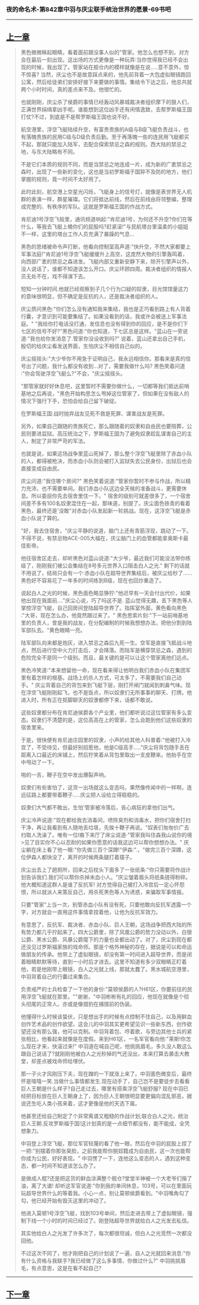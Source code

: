 ### 夜的命名术-第842章中羽与庆尘联手统治世界的愿景-69书吧

--------
[上一章](./d4166bb105e1e56115c66a9a5f910a26.md)
--------


>
>
>
>黑色微微眯起眼睛，看着面前跟没事人似的"管家。他怎么也想不到，对方会在最后一刻出现。这出场的方式更像是一种玩弄∶当你觉得我已经不会出现的时候，我出现了。管家站在舰仓内的模样就像是在说…..意不意外，惊不惊喜?
>当然，庆尘也不是故意踩点来的，他先前背着一大包虚拟眼镜跑回公寓，然后给徒弟们安排好接下来要做的事情。集结令下达之后，他总共就两个小时时间，真的差点来不及。他很忙的。
>
>也就刚刚，庆尘杀了侯爵的事情已经轰动风暴城裁决者组织摩下的狠人们，正满世界绢缉拿凶手呢。谁能想到这位凶手还有闲情逸致，去帮罗斯福王国打仗?不过，到底是不是帮罗斯福王国也说不好。
>
>航空港里，浮空飞艇陆续升空，有富贵贵族的A级与B级飞艇负责战斗，也有落魄贵族的民用C级与D级负责后勤。至于再落魄一些的连民用飞艇都买不起，那就只能加入陆军，去配合探索禁忌之森的规则。西大陆的禁忌之地，与东大陆略有不同。
>
>不是它们本质的规则不同，而是当禁忌之地连成一片，成为新的广袤禁忌之森时，出现了一些新的变化，这也是当初罗斯福于国猝不及防的地方，他们掌握的规则，竟一时间不太好用了。
>
>此时此刻，航空港上空星光闪烁，飞艇身上的信号灯，就像是表世界无人机群的表演一样，群星璀璨。它们将抵达前线，然后在前线由将领整编，整理成完整的、有秩序的军队。这就是罗斯福王国的作战方式。
>
>肯尼迪1号浮空飞般里，通讯频道响起∶"肯尼迪1号，为何还不升空?你们在等什么，等我去飞艇上桶你们的屁股吗?赶紧滚!"与民航塔台里温柔的小姐姐不一样，这里的塔台工作人员充满了暴躁的气息…
>
>黑色的思绪被命令声打断，他看向控制室高声道∶"快升空，不然大家都要上军事法庭!"肯尼迪1号浮空飞艇缓缓升上高空，这庞然大物的引擎轰鸣着，向西部广袤的禁忌之森进发。飞艇内部又重新安静下来，除开引擎声以外，没人说话了，谁都不知道该怎么开口。庆尘环顾四周。裁决者组织的情报人员无处不在，戏不得演下去。
>
>短知一分钟时间.他就已经观察到子几个行为口疑的奴隶，目光馆馆量这力的意味很明显，但不确定是反抗的人，还是裁决者组织的人。
>
>庆尘质问黑色∶"你们怎么没有通知我来集结，我也是正巧看到路上有人背着行囊，才意识到可能要集结了。如果没看到的话，我或许会被送上军事法庭。"
>"我给你打电话没打通，发信息也没有得到你的回应，是不是你们下七区的信号不好?"黑色问道∶"你也知道，下七区总是这样。"蓝山在一旁说道∶"我也给你发消息了.管家你没设收到吗?"
>说着，蓝山还拿出自己手机，殷切的给庆尘看发送界面，生怕庆尘不相信自己似的。
>
>庆尘摇摇头∶"大少爷你不用急于证明自己，我永远相信你。那看来是真的信号出了问题，我什么都没有收到…对了，需要我做什么吗?
>黑色笑着问道∶"你会驾驶浮空飞艇么?"不会，"庆尘摇摇头。
>
>"那管家就好好休息吧，这里暂时不需要你做什么，一切都等我们抵达前哨基地之后再说，"黑色开始构思怎么甩掉这位管家了，但如果在没有敌人的情况下强行下手，恐怕会给自己留下破绽。
>
>在罗斯福王国∶战时抛弃战友见死不救是死罪、谋害战友是死罪。
>
>另外，如果自己跟随的贵族死亡，那么跟随着的奴隶和自由民也要陪葬，公民则要进监狱。高压统治之下，罗斯福王国为了避免奴隶趁乱谋害自己的主人，制定了非常严苛的军法。
>
>也就是说，如果这场战争里蓝山死掉了，那么整个浮空飞艇里除了赤血小队的人，都得被枪决，而赤血小队则会被打入监狱失去公民身份，出狱后也会直接变成自由民。
>
>庆尘问道∶"我住哪个房间?"
>黑色笑着说道∶"管家你暂时不参与作战，所以精力充沛，也不需要单间。我们赤血小队这边全天候的准备战斗，更需要休息。所以委屈你先去宿舍里住一下。"
>宿舍的级别可就差很多了，一个宿舍间差不多有100名奴隶混住在一起，那味道，别提了。庆尘面色铁青的看着黑色，最终还是'没敢"对赤血小队发起新一轮挑战。现在，这浮空飞艇是赤血小队说了算的。
>
>"好，我去住宿舍，"庆尘平静的说道，脑门上还有青筋浮现，跳动了一下。不得不说，有禁忌物ACE-005大福在，庆尘脑门上的血管都能拿奥斯卡最佳影帝。
>
>他往宿舍区走去，却听黑色对蓝山说道∶"大少爷，最近我们可能没法带你练级了，刚刚我们被公会集结在8号多元世界入口阻击白人之光."
>剩下的话就不用说了，结局只会有一个∶赤血小队在超导世界集结后，被庆尘给秒了……黑色好不容易花了一年多的时间练到B级，现在也回炒重造了。
>
>说起白人之光的时候，黑色面色略显狰狞∶"他迟早有一天会付出代价，如果他出现在我面前…."庆尘心说，巧了吗这不是.
>蓝山觉得无趣，丢下黑色等人掌控浮空飞艇，自己回房间登陆超导世界了。指挥室外面，黄色看向黑色∶"大哥，现在怎么办，他竟然跟过来了。"
>黑色思索片刻∶"下一站前哨基地里的负责人，曾是我的战友，在分配编制的时候我想想办法，把他分割到陆军部队去。"黄色眼睛一亮。
>
>陆军部队向来都是炮灰，进入禁忌之森后九死一生。空军是直接飞抵战斗地点，然后进行空中火力打击后，才会降落。而陆军是横穿禁忌之森，遇到的危险完全不是同一个级别。而且，最关键的是可以让这个管家离他们远点。
>
>黑色冷笑道∶"本来想留他一命，现在看来得让他明白我们赤血小队在集团军里有着怎样的根基。战场上的杀人方式，可太多了，不需要我们自己动手。"
>庆尘背着自己的背包来到飞艇下层，刚打开闸门就闻到刺鼻气味。现在浮空飞艇刚刚起飞，也不是饭点，所以奴隶们无所事事的聊天、打牌。他进入时，所有正在抠脚聊天的奴隶都停下来，话都不敢说。
>
>这些奴隶都分布在肯尼迪侯爵各个产业里，他们都听说过这位管家有多么变态。奴隶们不清楚的是，这位高高在上的管家，怎么会跑到他们这些奴隶的宿舍里来。
>
>于是，很快便有肯尼迪庄园里的奴隶，小声的给其他人科普着∶"他被打入冷宫了，不受待见，但最好别招惹他，他是C级高手..…"庆尘将背包随手丢在距离入口最近的床铺上，然后狞笑着从背包里取出一支皮鞭来。他抬手在空中甩动了一下。
>
>啪的一吉，鞭子在空中发出爆裂声响。
>
>奴隶们有些害怕了，这货一出场就这么变态吗，果然像传闻中的一样啊，连远征路上都要带着鞭子.….庆尘把人设给立得稳稳的。
>
>奴隶们大气都不敢出，生怕'管家被冷落后，丧心病狂的拿他们出气。
>
>庆尘冷声说道∶"现在都给我去消毒间，喷除臭剂和消毒水，把你们宿舍打扫干净，再让我看到有人随地丢垃圾，先挨十鞭子再说。"奴表们匆匆价广去扫取人洗澡了。唯有一位I裔下来厅了床尘说道·"管家我叫住森我山说你的境>见了目实你不心以忍耐的如果你愿意的话我这边可以帮你想想办法。"
>庆尘躺在床上看了他一眼∶"你先做三百个深蹲!"伊森∶".，"做完三百个深蹲，这位伊森人都快没了，离开的时候两条腿打着摆子。
>
>庆尘出去上了趟厕所，回来之后枕头下面多了一张纸条∶"你只需要将作战计划告诉我们.我们可以帮你杀掉未血小人。"庆尘皱着眉头将纸条搓得粉碎。他大概知道这群人是谁了反抗军!
>对方觉得自己被打入冷宫后一定心怀怨恨，所以就派人来策反自己，用杀死黑色等人为诱惑，来骗取军事情报。
>
>只要"管家"上当一次，别管赤血小队有没有死，只要他敢向反抗军透露一个字，对方就会一直用这件事情拿捏着他，让他为反抗军效力。
>
>有意思了，反抗军、裁决者、赤血小队、巨人王朝，这场战争把西大陆的所有势力都几乎拧起来了。四大公爵里，除了凤凰公爵的势力没动以外，白银公爵、黑水公爵、风暴公爵麾下的力量也全都出动了。对了，庆尘到现在都还没见过罗斯福家族的戏命师。那是个格外神秘的存在，据说是可以和命运做朋友的传承。他带上了虚拟眼镜，却没有第一时间进入超导世界，而是闭着眼睛默默等待，直到一小时后才进去。这里不知道有多少双眼睛正盯着他，若是他刚带上眼镜，白人之光就上线，那就太蠢了。黑水城航空港里，中羽背着自己的行囊过来集合。
>
>负责戒严的士兵检查了一下他的身份∶"莫顿侯爵的人?H61区，你要前往的民用浮空飞艇就在那里。""谢谢，"中羽彬彬有礼的回应，他现在就像是个彻头彻尾的正常人。亦或是像猎豹在捕猎前的伪装。
>
>他懂得什么时候该蛰伏，只是想出手的时候有点控制不住自己，以及用鲜血创作艺术品的创作欲望。这会儿的中羽其实更希望见识一些新东西，创作欲望还没有那么强，他可以克制。中羽背着包、哼着歌，与旁边其他士兵的紧张相比，他看起来就像是在度假。来到H61区，一名军官看向他∶"莱斯!你怎么现在才来，快滚过来!"
>中羽道在喊自己呢，他挑挑眉毛，多久没人敢这么跟自己说话了?就刚刚他被白人之光秒掉的气还没出，本来打算去袭击大教堂，却差点被戏命师给埋伏。
>
>那一子火才风刚压下夫，现在蹭的一下就涨上来了。中羽面色微变后，最终怀是噎嘻一笑.当做什么事情都发生.现在动手了，自己岂不是要徒步去看看巨人王朝是什么样子?自己走过去，哪里有搭乘浮空飞艇舒服?
>现在中羽已经把目标放在巨人王朝身上了，因为巨人王朝很明显要更偏向混乱邪恶，据说还生吃人类小孩来着，这才更像是他的天选下属。
>
>他甚至还给自己制定了个非常离谱又粗糙的作战计划;联合白人之光，统治巨人王朝.反攻罗斯福于国!这计划真的是一点细节都没有，能不能成，全凭想象力。
>
>中羽登上浮空飞艇，那位军官轻蔑的看了他一眼，然后在中羽的屁股上捏了一把∶"别摆着你那张臭脸，之前我能帮你脱奴籍成为自由民，这一次也能帮你成为公民，好好表现。"
>中羽愣了一下，连他这么变态的人，遇到这种变态，都一时间不知道该怎么办了。
>
>是做成人棍?还是把这货的鲜血涂满整个舰仓?堂堂半神被一个大老爷们揩了油，离了大谱!
>却听这军官说道∶"你到我的单间休息，103号，可以在里面玩玩超导世界什么的等着我。小心一点，别让莫顿侯爵看到。"中羽嘴角勾了勾，他已经开始有毁灭这里的冲动了。
>
>他进入莫顿1号浮空飞艇，找到103号单间，然后走进去带上了虚拟眼镜，强制下线一个小时的时间已经过了。刚登陆超导世界就给白人之光发去私信。
>
>其实他给白人之光发了许多次了，每次都很坦诚，但白人之光竞然一次都没回他。
>
>不过这次不同了，他才刚把自己的计划说了一遍，自人之光就回来消息∶"你有什么资格与我联手?我已经做了这么多事情，你做过什么?"
>中羽挑挑眉毛，有点意思，这是在看不起自己?
>
>

--------
[下一章](./580c648fa8f8fa30436ecba5b0af3f25.md)
--------
